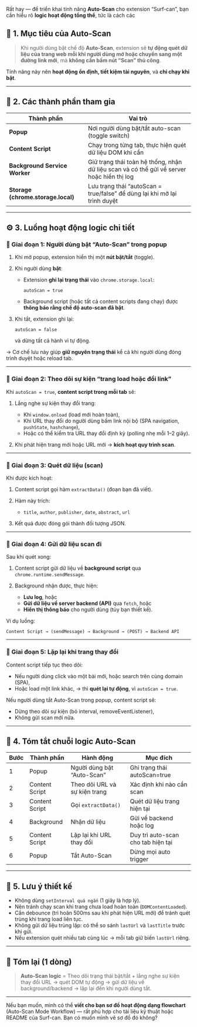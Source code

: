 Rất hay — để triển khai tính năng **Auto-Scan** cho extension “Surf-can”, bạn cần hiểu rõ **logic hoạt động tổng thể**, tức là cách các 
## 🧠 1. Mục tiêu của Auto-Scan

> Khi người dùng bật chế độ **Auto-Scan**, extension sẽ **tự động quét dữ liệu của trang web mỗi khi người dùng mở hoặc chuyển sang một đường link mới**, mà **không cần bấm nút “Scan” thủ công**.

Tính năng này nên **hoạt động ổn định, tiết kiệm tài nguyên**, và **chỉ chạy khi bật**.

---

## 🧩 2. Các thành phần tham gia

| Thành phần                         | Vai trò                                                                                   |
| ---------------------------------- | ----------------------------------------------------------------------------------------- |
| **Popup**                          | Nơi người dùng bật/tắt auto-scan (toggle switch)                                          |
| **Content Script**                 | Chạy trong từng tab, thực hiện quét dữ liệu DOM khi cần                                   |
| **Background Service Worker**      | Giữ trạng thái toàn hệ thống, nhận dữ liệu scan và có thể gửi về server hoặc hiển thị log |
| **Storage (chrome.storage.local)** | Lưu trạng thái “autoScan = true/false” để dùng lại khi mở lại trình duyệt                 |

---

## ⚙️ 3. Luồng hoạt động logic chi tiết

### 🧩 Giai đoạn 1: Người dùng bật “Auto-Scan” trong popup

1. Khi mở popup, extension hiển thị một **nút bật/tắt** (toggle).
2. Khi người dùng **bật**:

   * Extension **ghi lại trạng thái** vào `chrome.storage.local`:

     ```
     autoScan = true
     ```
   * Background script (hoặc tất cả content scripts đang chạy) được **thông báo rằng chế độ auto-scan đã bật**.
3. Khi tắt, extension ghi lại:

   ```
   autoScan = false
   ```

   và dừng tất cả hành vi tự động.

→ Cơ chế lưu này giúp **giữ nguyên trạng thái** kể cả khi người dùng đóng trình duyệt hoặc reload tab.

---

### 🧩 Giai đoạn 2: Theo dõi sự kiện “trang load hoặc đổi link”

Khi `autoScan = true`, **content script trong mỗi tab** sẽ:

1. Lắng nghe sự kiện thay đổi trang:

   * Khi `window.onload` (load mới hoàn toàn),
   * Khi URL thay đổi do người dùng bấm link nội bộ (SPA navigation, `pushState`, `hashchange`),
   * Hoặc có thể kiểm tra URL thay đổi định kỳ (polling nhẹ mỗi 1–2 giây).
2. Khi phát hiện trang mới hoặc URL mới → **kích hoạt quy trình scan**.

---

### 🧩 Giai đoạn 3: Quét dữ liệu (scan)

Khi được kích hoạt:

1. Content script gọi hàm `extractData()` (đoạn bạn đã viết).
2. Hàm này trích:

   * `title`, `author`, `publisher`, `date`, `abstract`, `url`
3. Kết quả được đóng gói thành đối tượng JSON.

---

### 🧩 Giai đoạn 4: Gửi dữ liệu scan đi

Sau khi quét xong:

1. Content script gửi dữ liệu về **background script** qua `chrome.runtime.sendMessage`.
2. Background nhận được, thực hiện:

   * **Lưu log**, hoặc
   * **Gửi dữ liệu về server backend (API)** qua `fetch`, hoặc
   * **Hiển thị thông báo** cho người dùng (tùy bạn thiết kế).

Ví dụ luồng:

```
Content Script → (sendMessage) → Background → (POST) → Backend API
```

---

### 🧩 Giai đoạn 5: Lặp lại khi trang thay đổi

Content script tiếp tục theo dõi:

* Nếu người dùng click vào một bài mới, hoặc search trên cùng domain (SPA),
* Hoặc load một link khác,
  → thì **quét lại tự động**, vì `autoScan = true`.

Nếu người dùng tắt Auto-Scan trong popup, content script sẽ:

* Dừng theo dõi sự kiện (bỏ interval, removeEventListener),
* Không gửi scan mới nữa.

---

## 🔄 4. Tóm tắt chuỗi logic Auto-Scan

| Bước | Thành phần     | Hành động                     | Mục đích                           |
| ---- | -------------- | ----------------------------- | ---------------------------------- |
| 1    | Popup          | Người dùng bật “Auto-Scan”    | Ghi trạng thái autoScan=true       |
| 2    | Content Script | Theo dõi URL và sự kiện trang | Xác định khi nào cần scan          |
| 3    | Content Script | Gọi `extractData()`           | Quét dữ liệu trang hiện tại        |
| 4    | Background     | Nhận dữ liệu                  | Gửi về backend hoặc log            |
| 5    | Content Script | Lặp lại khi URL thay đổi      | Duy trì auto-scan cho tab hiện tại |
| 6    | Popup          | Tắt Auto-Scan                 | Dừng mọi auto trigger              |

---

## 🧠 5. Lưu ý thiết kế

* Không dùng `setInterval quá ngắn` (1 giây là hợp lý).
* Nên tránh chạy scan khi trang chưa load hoàn toàn (`DOMContentLoaded`).
* Cần debounce (trì hoãn 500ms sau khi phát hiện URL mới) để tránh quét trùng khi trang load liên tục.
* Không gửi dữ liệu trùng lặp: có thể so sánh `lastUrl` và `lastTitle` trước khi gửi.
* Nếu extension quét nhiều tab cùng lúc → mỗi tab giữ biến `lastUrl` riêng.

---

## 💬 Tóm lại (1 dòng)

> **Auto-Scan logic** = Theo dõi trạng thái bật/tắt + lắng nghe sự kiện thay đổi URL → quét DOM tự động → gửi dữ liệu về background/backend → lặp lại đến khi người dùng tắt.

---

Nếu bạn muốn, mình có thể **viết cho bạn sơ đồ hoạt động dạng flowchart** (Auto-Scan Mode Workflow) — rất phù hợp cho tài liệu kỹ thuật hoặc README của Surf-can.
Bạn có muốn mình vẽ sơ đồ đó không?
